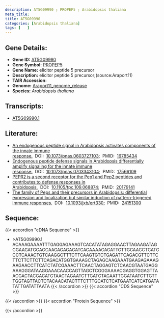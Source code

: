 ```yaml
---
description: AT5G09990 ; PROPEP5 ; Arabidopsis thaliana
meta_title:
title: AT5G09990
categories: [Arabidopsis thaliana]
tags: [   ]
---
```


## Gene Details:
- **Gene ID:** [AT5G09990](https://www.arabidopsis.org/locus?name=AT5G09990)
- **Gene Symbol:** <u>PROPEP5</u>
- **Gene Name:** elicitor peptide 5 precursor
- **Description:**   elicitor peptide 5 precursor;(source:Araport11)
- **TAIR Accession:** 
- **Genome:** [Araport11_genome_release](https://www.arabidopsis.org/download/list?dir=Genes%2FAraport11_genome_release)
- **Species:** *Arabidopsis thaliana*

## Transcripts:
   -  [AT5G09990.1](https://www.arabidopsis.org/gene?name=AT5G09990.1)
## Literature:
   - [An endogenous peptide signal in Arabidopsis activates components of the innate  immune response.](https://www.doi.org/10.1073/pnas.0603727103)&nbsp;&nbsp;DOI:&nbsp;&nbsp;[10.1073/pnas.0603727103](https://www.doi.org/10.1073/pnas.0603727103);&nbsp;&nbsp;PMID:&nbsp;&nbsp;[16785434](https://pubmed.ncbi.nlm.nih.gov/16785434/)
   - [Endogenous peptide defense signals in Arabidopsis differentially amplify  signaling for the innate immune response.](https://www.doi.org/10.1073/pnas.0703343104)&nbsp;&nbsp;DOI:&nbsp;&nbsp;[10.1073/pnas.0703343104](https://www.doi.org/10.1073/pnas.0703343104);&nbsp;&nbsp;PMID:&nbsp;&nbsp;[17566109](https://pubmed.ncbi.nlm.nih.gov/17566109/)
   - [PEPR2 is a second receptor for the Pep1 and Pep2 peptides and contributes to  defense responses in Arabidopsis.](https://www.doi.org/10.1105/tpc.109.068874)&nbsp;&nbsp;DOI:&nbsp;&nbsp;[10.1105/tpc.109.068874](https://www.doi.org/10.1105/tpc.109.068874);&nbsp;&nbsp;PMID:&nbsp;&nbsp;[20179141](https://pubmed.ncbi.nlm.nih.gov/20179141/)
   - [The family of Peps and their precursors in Arabidopsis: differential expression  and localization but similar induction of pattern-triggered immune responses.](https://www.doi.org/10.1093/jxb/ert330)&nbsp;&nbsp;DOI:&nbsp;&nbsp;[10.1093/jxb/ert330](https://www.doi.org/10.1093/jxb/ert330);&nbsp;&nbsp;PMID:&nbsp;&nbsp;[24151300](https://pubmed.ncbi.nlm.nih.gov/24151300/)
## Sequence:
{{< accordion "cDNA Sequence" >}}
- \>AT5G09990.1
ACAAAGAAAATTTGAGGAGAAAGTCACATATAGAGGAACTTAGAAGATAGCGAAGATGCAGCAAGAGAGAGATCACAAAAGAGATTGTTGCAAGCTCATGCCTCAAACTGTCAAGGCTTTCTTCAAGTGTCTGAGATTCAGACGTTCTTCTTCTTCTTCTTCAGACATGGTGAAAGCTAGAGCAAGAAATGAAGAGAAAGAAGAACCTTCATCTATCGAAACTTCAACTAGGAGTCTCAACGTAATGAGGAAAGGGATAAGGAAACAACCAGTTAGCTCGGGAAAACGAGGTGGAGTTAACGACTACGACATGTAACTAGAATCTTGATGTAGAATTGGATAATCTTGTTTGGTAGTTACTCTACAACATACTTTCTTTGCATCTCATGAATCATCATGATATATTGATATTAATA
{{< /accordion >}}
{{< accordion "CDS Sequence" >}}

{{< /accordion >}}
{{< accordion "Protein Sequence" >}}

{{< /accordion >}}

